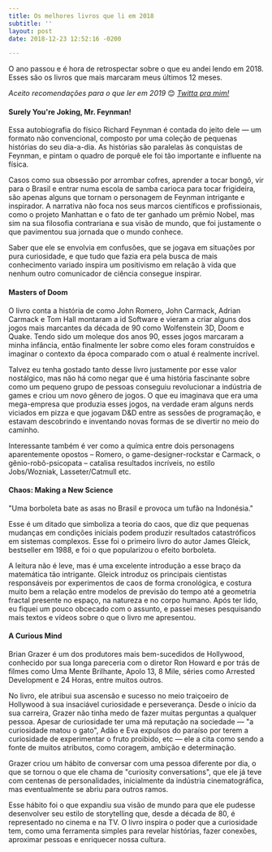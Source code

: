 ```yaml
---
title: Os melhores livros que li em 2018
subtitle: ''
layout: post
date: 2018-12-23 12:52:16 -0200

---
```

O ano passou e é hora de retrospectar sobre o que eu andei lendo em 2018. Esses são os livros que mais marcaram meus últimos 12 meses.

_Aceito recomendações para o que ler em 2019_ 😊 [_Twitta pra mim!_](https://twitter.com/jpfaraco)

#### Surely You're Joking, Mr. Feynman!

Essa autobiografia do físico Richard Feynman é contada do jeito dele — um formato não convencional, composto por uma coleção de pequenas histórias do seu dia-a-dia. As histórias são paralelas às conquistas de Feynman, e pintam o quadro de porquê ele foi tão importante e influente na física. 

Casos como sua obsessão por arrombar cofres, aprender a tocar bongô, vir para o Brasil e entrar numa escola de samba carioca para tocar frigideira, são apenas alguns que tornam o personagem de Feynman intrigante e inspirador. A narrativa não foca nos seus marcos científicos e profissionais, como o projeto Manhattan e o fato de ter ganhado um prêmio Nobel, mas sim na sua filosofia contrariana e sua visão de mundo, que foi justamente o que pavimentou sua jornada que o mundo conhece. 

Saber que ele se envolvia em confusões, que se jogava em situações por pura curiosidade, e que tudo que fazia era pela busca de mais conhecimento variado inspira um positivismo em relação à vida que nenhum outro comunicador de ciência consegue inspirar.

#### Masters of Doom

O livro conta a história de como John Romero, John Carmack, Adrian Carmack e Tom Hall montaram a id Software e vieram a criar alguns dos jogos mais marcantes da década de 90 como Wolfenstein 3D, Doom e Quake. Tendo sido um moleque dos anos 90, esses jogos marcaram a minha infância, então finalmente ler sobre como eles foram construídos e imaginar o contexto da época comparado com o atual é realmente incrível.

Talvez eu tenha gostado tanto desse livro justamente por esse valor nostálgico, mas não há como negar que é uma história fascinante sobre como um pequeno grupo de pessoas conseguiu revolucionar a indústria de games e criou um novo gênero de jogos. O que eu imaginava que era uma mega-empresa que produzia esses jogos, na verdade eram alguns nerds viciados em pizza e que jogavam D&D entre as sessões de programação, e estavam descobrindo e inventando novas formas de se divertir no meio do caminho. 

Interessante também é ver como a química entre dois personagens aparentemente opostos – Romero, o game-designer-rockstar e Carmack, o gênio-robô-psicopata – catalisa resultados incríveis, no estilo Jobs/Wozniak, Lasseter/Catmull etc.

#### Chaos: Making a New Science

"Uma borboleta bate as asas no Brasil e provoca um tufão na Indonésia."

Esse é um ditado que simboliza a teoria do caos, que diz que pequenas mudanças em condições iniciais podem produzir resultados catastróficos em sistemas complexos. Esse foi o primeiro livro do autor James Gleick, bestseller em 1988, e foi o que popularizou o efeito borboleta. 

A leitura não é leve, mas é uma excelente introdução a esse braço da matemática tão intrigante. Gleick introduz os principais cientistas responsáveis por experimentos de caos de forma cronológica, e costura muito bem a relação entre modelos de previsão do tempo até a geometria fractal presente no espaço, na natureza e no corpo humano. Após ter lido, eu fiquei um pouco obcecado com o assunto, e passei meses pesquisando mais textos e vídeos sobre o que o livro me apresentou.

#### A Curious Mind

Brian Grazer é um dos produtores mais bem-sucedidos de Hollywood, conhecido por sua longa pareceria com o diretor Ron Howard e por trás de filmes como Uma Mente Brilhante, Apolo 13, 8 Mile, séries como Arrested Development e 24 Horas, entre muitos outros. 

No livro, ele atribui sua ascensão e sucesso no meio traiçoeiro de Hollywood à sua insaciável curiosidade e perseverança. Desde o início da sua carreira, Grazer não tinha medo de fazer muitas perguntas a qualquer pessoa. Apesar de curiosidade ter uma má reputação na sociedade — "a curiosidade matou o gato", Adão e Eva expulsos do paraíso por terem a curiosidade de experimentar o fruto proibido, etc — ele a cita como sendo a fonte de muitos atributos, como coragem, ambição e determinação. 

Grazer criou um hábito de conversar com uma pessoa diferente por dia, o que se tornou o que ele chama de "curiosity conversations", que ele já teve com centenas de personalidades, inicialmente da indústria cinematográfica, mas eventualmente se abriu para outros ramos. 

Esse hábito foi o que expandiu sua visão de mundo para que ele pudesse desenvolver seu estilo de storytelling que, desde a década de 80, é representado no cinema e na TV. O livro inspira o poder que a curiosidade tem, como uma ferramenta simples para revelar histórias, fazer conexões, aproximar pessoas e enriquecer nossa cultura.